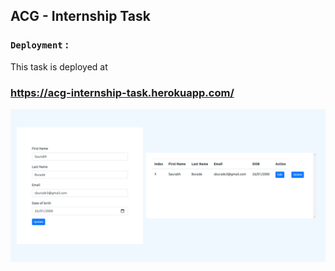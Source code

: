 ## ACG - Internship Task

### `Deployment` :

This task is deployed at

### https://acg-internship-task.herokuapp.com/

<img src="./client/src/assets/home.png" >
